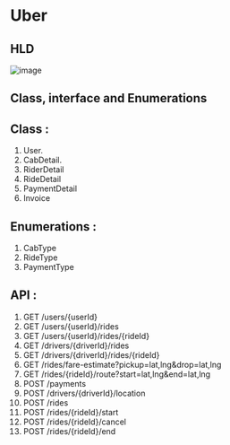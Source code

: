 # Uber

## HLD

![image](https://github.com/user-attachments/assets/d5885eb9-7ffe-4beb-86f8-bb65f0b05227)

## Class, interface and Enumerations
## Class : 
1. User.
2. CabDetail.
3. RiderDetail
4. RideDetail
5. PaymentDetail
6. Invoice

## Enumerations :
1. CabType
2. RideType
3. PaymentType

## API :
1. GET    /users/{userId}
2. GET    /users/{userId}/rides
3. GET    /users/{userId}/rides/{rideId}
4. GET    /drivers/{driverId}/rides
5. GET    /drivers/{driverId}/rides/{rideId}
6. GET    /rides/fare-estimate?pickup=lat,lng&drop=lat,lng
7. GET    /rides/{rideId}/route?start=lat,lng&end=lat,lng
8. POST   /payments
9. POST   /drivers/{driverId}/location
10. POST   /rides
11. POST   /rides/{rideId}/start
12. POST   /rides/{rideId}/cancel
13. POST   /rides/{rideId}/end

    
